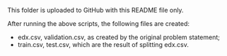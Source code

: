 This folder is uploaded to GitHub with this README file only.

After running the above scripts, the following files are created:
* edx.csv, validation.csv, as created by the original problem statement;
* train.csv, test.csv, which are the result of splitting edx.csv.
